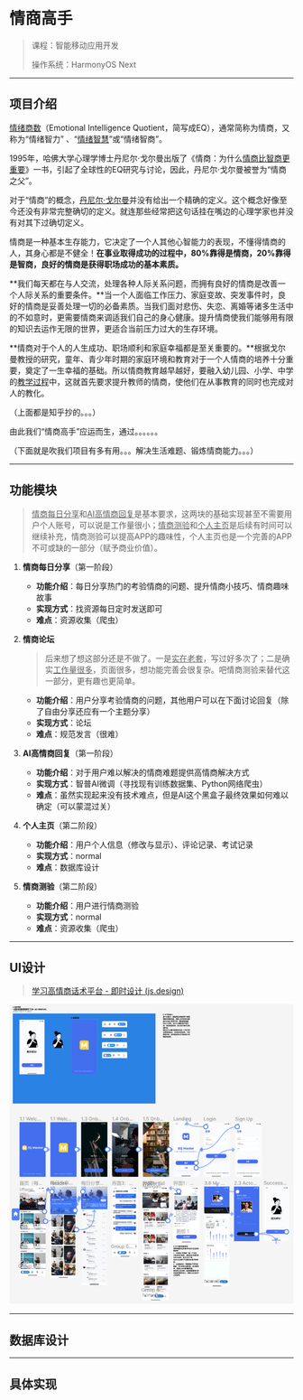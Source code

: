 # 情商高手

> 课程：智能移动应用开发
>
> 操作系统：HarmonyOS Next

---

## 项目介绍

[情绪商数](https://zhida.zhihu.com/search?q=情绪商数&zhida_source=entity&is_preview=1)（Emotional Intelligence Quotient，简写成EQ），通常简称为情商，又称为“情绪智力” 、“[情绪智慧](https://zhida.zhihu.com/search?q=情绪智慧&zhida_source=entity&is_preview=1)”或“情绪智商”。

1995年，哈佛大学心理学博士丹尼尔·戈尔曼出版了《情商：为什么[情商比智商更重要](https://zhida.zhihu.com/search?q=情商比智商更重要&zhida_source=entity&is_preview=1)》一书，引起了全球性的EQ研究与讨论，因此，丹尼尔·戈尔曼被誉为“情商之父”。

对于“情商”的概念，[丹尼尔·戈尔曼](https://zhida.zhihu.com/search?q=丹尼尔·戈尔曼&zhida_source=entity&is_preview=1)并没有给出一个精确的定义。这个概念好像至今还没有非常完整确切的定义。就连那些经常把这句话挂在嘴边的心理学家也并没有对其下过确切定义。

情商是一种基本生存能力，它决定了一个人其他心智能力的表现，不懂得情商的人，其身心都是不健全！**在事业取得成功的过程中，80%靠得是情商，20%靠得是智商，良好的情商是获得职场成功的基本素质。**

**我们每天都在与人交流，处理各种人际关系问题，而拥有良好的情商是改善一个人际关系的重要条件。**当一个人面临工作压力、家庭变故、突发事件时，良好的情商是妥善处理一切的必备素质。当我们面对悲伤、失恋、离婚等诸多生活中的不如意时，更需要情商来调适我们自己的身心健康。提升情商使我们能够用有限的知识去运作无限的世界，更适合当前压力过大的生存环境。

**情商对于个人的人生成功、职场顺利和家庭幸福都是至关重要的。**根据戈尔曼教授的研究，童年、青少年时期的家庭环境和教育对于一个人情商的培养十分重要，奠定了一生幸福的基础。所以情商教育越早越好，要融入幼儿园、小学、中学的[教学过程](https://zhida.zhihu.com/search?q=教学过程&zhida_source=entity&is_preview=1)中，这就首先要求提升教师的情商，使他们在从事教育的同时也完成对人的教化。

（上面都是知乎抄的。。。）

由此我们“情商高手”应运而生，通过。。。。。。

（下面就是吹我们项目有多有用。。。解决生活难题、锻炼情商能力。。。）

---

## 功能模块

> <u>情商每日分享</u>和<u>AI高情商回复</u>是基本要求，这两块的基础实现甚至不需要用户个人账号，可以说是工作量很小；<u>情商测验</u>和<u>个人主页</u>是后续有时间可以继续补充，情商测验可以提高APP的趣味性，个人主页也是一个完善的APP不可或缺的一部分（赋予商业价值）。

1. **情商每日分享**（第一阶段）

   - **功能介绍**：每日分享热门的考验情商的问题、提升情商小技巧、情商趣味故事
   - **实现方式**：找资源每日定时发送即可
   - **难点**：资源收集（爬虫）

2. **情商论坛**

   > 后来想了想这部分还是不做了。一是<u>实在老套</u>，写过好多次了；二是确实<u>工作量很多</u>，页面很多，想功能完善会很复杂。吧情商测验来替代这一部分，更有趣也更简单。

   - **功能介绍**：用户分享考验情商的问题，其他用户可以在下面讨论回复（除了自由分享还应有一个主题分享）
   - **实现方式**：论坛
   - **难点**：规范发言（很难）

3. **AI高情商回复**（第一阶段）

   - **功能介绍**：对于用户难以解决的情商难题提供高情商解决方式
   - **实现方式**：智普AI微调（寻找现有训练数据集、Python网络爬虫）
   - **难点**：虽然实现起来没有技术难点，但是AI这个黑盒子最终效果如何难以确定（可以蒙混过关）

4. **个人主页**（第二阶段）

   - **功能介绍**：用户个人信息（修改与显示）、评论记录、考试记录
   - **实现方式**：normal
   - **难点**：数据库设计

5. **情商测验**（第二阶段）

   - **功能介绍**：用户进行情商测验
   - **实现方式**：normal
   - **难点**：资源收集（爬虫）

---

## UI设计

> [学习高情商话术平台 - 即时设计 (js.design)](https://js.design/f/yyXWz9?p=EpOj6yiU4k&mode=design)

![image-20240923105818819](情商高手.assets/image-20240923105818819.png)

---

## 数据库设计

---

## 具体实现